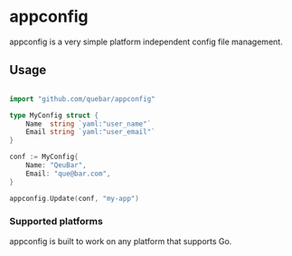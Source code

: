 # appconfig

appconfig is a very simple platform independent config file management.

## Usage

```go

import "github.com/quebar/appconfig"

type MyConfig struct {
    Name  string `yaml:"user_name"`
    Email string `yaml:"user_email"`
}

conf := MyConfig{
    Name: "QeuBar",
    Email: "que@bar.com",
}

appconfig.Update(conf, "my-app")
```

### Supported platforms
appconfig is built to work on any platform that supports Go.
